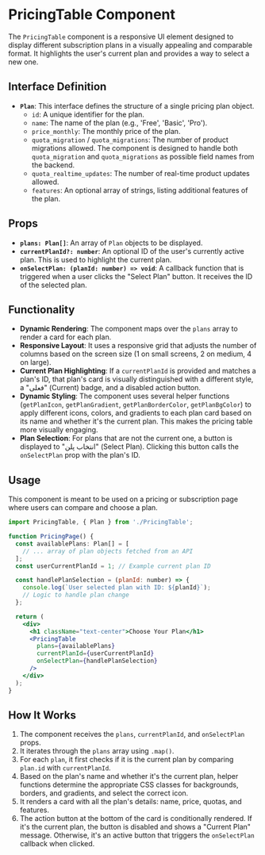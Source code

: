# PricingTable Component

The `PricingTable` component is a responsive UI element designed to display different subscription plans in a visually appealing and comparable format. It highlights the user's current plan and provides a way to select a new one.

## Interface Definition

- **`Plan`**: This interface defines the structure of a single pricing plan object.
  - `id`: A unique identifier for the plan.
  - `name`: The name of the plan (e.g., 'Free', 'Basic', 'Pro').
  - `price_monthly`: The monthly price of the plan.
  - `quota_migration` / `quota_migrations`: The number of product migrations allowed. The component is designed to handle both `quota_migration` and `quota_migrations` as possible field names from the backend.
  - `quota_realtime_updates`: The number of real-time product updates allowed.
  - `features`: An optional array of strings, listing additional features of the plan.

## Props

- **`plans: Plan[]`**: An array of `Plan` objects to be displayed.
- **`currentPlanId?: number`**: An optional ID of the user's currently active plan. This is used to highlight the current plan.
- **`onSelectPlan: (planId: number) => void`**: A callback function that is triggered when a user clicks the "Select Plan" button. It receives the ID of the selected plan.

## Functionality

- **Dynamic Rendering**: The component maps over the `plans` array to render a card for each plan.
- **Responsive Layout**: It uses a responsive grid that adjusts the number of columns based on the screen size (1 on small screens, 2 on medium, 4 on large).
- **Current Plan Highlighting**: If a `currentPlanId` is provided and matches a plan's ID, that plan's card is visually distinguished with a different style, a "فعلی" (Current) badge, and a disabled action button.
- **Dynamic Styling**: The component uses several helper functions (`getPlanIcon`, `getPlanGradient`, `getPlanBorderColor`, `getPlanBgColor`) to apply different icons, colors, and gradients to each plan card based on its name and whether it's the current plan. This makes the pricing table more visually engaging.
- **Plan Selection**: For plans that are not the current one, a button is displayed to "انتخاب پلن" (Select Plan). Clicking this button calls the `onSelectPlan` prop with the plan's ID.

## Usage

This component is meant to be used on a pricing or subscription page where users can compare and choose a plan.

```jsx
import PricingTable, { Plan } from './PricingTable';

function PricingPage() {
  const availablePlans: Plan[] = [
    // ... array of plan objects fetched from an API
  ];
  const userCurrentPlanId = 1; // Example current plan ID

  const handlePlanSelection = (planId: number) => {
    console.log(`User selected plan with ID: ${planId}`);
    // Logic to handle plan change
  };

  return (
    <div>
      <h1 className="text-center">Choose Your Plan</h1>
      <PricingTable
        plans={availablePlans}
        currentPlanId={userCurrentPlanId}
        onSelectPlan={handlePlanSelection}
      />
    </div>
  );
}
```

## How It Works

1. The component receives the `plans`, `currentPlanId`, and `onSelectPlan` props.
2. It iterates through the `plans` array using `.map()`.
3. For each `plan`, it first checks if it is the current plan by comparing `plan.id` with `currentPlanId`.
4. Based on the plan's name and whether it's the current plan, helper functions determine the appropriate CSS classes for backgrounds, borders, and gradients, and select the correct icon.
5. It renders a card with all the plan's details: name, price, quotas, and features.
6. The action button at the bottom of the card is conditionally rendered. If it's the current plan, the button is disabled and shows a "Current Plan" message. Otherwise, it's an active button that triggers the `onSelectPlan` callback when clicked.
